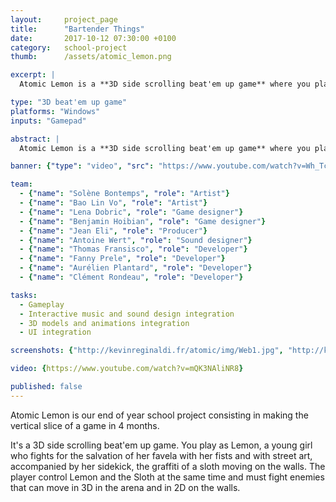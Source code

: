 ```yaml
---
layout: 	project_page
title:  	"Bartender Things"
date:   	2017-10-12 07:30:00 +0100
category: 	school-project
thumb: 		/assets/atomic_lemon.png

excerpt: |
  Atomic Lemon is a **3D side scrolling beat'em up game** where you play as Lemon, a young girl who fights for the salvation of her favela with her fists and with street art.

type: "3D beat'em up game"
platforms: "Windows"
inputs: "Gamepad"

abstract: |
  Atomic Lemon is a **3D side scrolling beat'em up game** where you play as Lemon, a young girl who fights for the salvation of her favela with her fists and with street art.

banner: {"type": "video", "src": "https://www.youtube.com/watch?v=Wh_TcsSIUKU"}

team:
  - {"name": "Solène Bontemps", "role": "Artist"}
  - {"name": "Bao Lin Vo", "role": "Artist"}
  - {"name": "Lena Dobric", "role": "Game designer"}
  - {"name": "Benjamin Hoibian", "role": "Game designer"}
  - {"name": "Jean Eli", "role": "Producer"}
  - {"name": "Antoine Wert", "role": "Sound designer"}
  - {"name": "Thomas Fransisco", "role": "Developer"}
  - {"name": "Fanny Prele", "role": "Developer"}
  - {"name": "Aurélien Plantard", "role": "Developer"}
  - {"name": "Clément Rondeau", "role": "Developer"}

tasks:
  - Gameplay
  - Interactive music and sound design integration
  - 3D models and animations integration
  - UI integration

screenshots: {"http://kevinreginaldi.fr/atomic/img/Web1.jpg", "http://kevinreginaldi.fr/atomic/img/Web3.jpg", "http://kevinreginaldi.fr/atomic/img/Web8.jpg"}

video: {https://www.youtube.com/watch?v=mQK3NAliNR8}

published: false
---
```

Atomic Lemon is our end of year school project consisting in making the vertical slice of a game in 4 months.

It's a 3D side scrolling beat'em up game. You play as Lemon, a young girl who fights for the salvation of her favela with her fists and with street art, accompanied by her sidekick, the graffiti of a sloth moving on the walls.
The player control Lemon and the Sloth at the same time and must fight enemies that can move in 3D in the arena and in 2D on the walls.